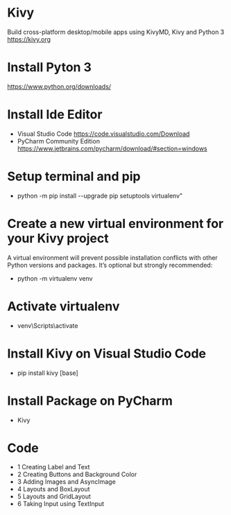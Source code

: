 # Kivy
Build cross-platform desktop/mobile apps using KivyMD, Kivy and Python 3
https://kivy.org

# Install Pyton 3
https://www.python.org/downloads/

# Install Ide Editor
- Visual Studio Code
https://code.visualstudio.com/Download
- PyCharm Community Edition
https://www.jetbrains.com/pycharm/download/#section=windows

# Setup terminal and pip
- python -m pip install --upgrade pip setuptools virtualenv"

# Create a new virtual environment for your Kivy project
A virtual environment will prevent possible installation conflicts with other Python versions and packages.
It’s optional but strongly recommended:
- python -m virtualenv venv

# Activate virtualenv
- venv\Scripts\activate

# Install Kivy on Visual Studio Code
- pip install kivy [base]

# Install Package on PyCharm
- Kivy

# Code
- 1 Creating Label and Text
- 2 Creating Buttons and Background Color
- 3 Adding Images and AsyncImage
- 4 Layouts and BoxLayout
- 5 Layouts and GridLayout
- 6 Taking Input using TextInput
